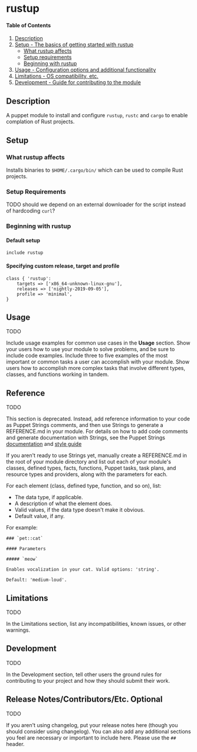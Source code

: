 # rustup

#### Table of Contents

1. [Description](#description)
2. [Setup - The basics of getting started with rustup](#setup)
    * [What rustup affects](#what-rustup-affects)
    * [Setup requirements](#setup-requirements)
    * [Beginning with rustup](#beginning-with-rustup)
3. [Usage - Configuration options and additional functionality](#usage)
4. [Limitations - OS compatibility, etc.](#limitations)
5. [Development - Guide for contributing to the module](#development)

## Description

A puppet module to install and configure `rustup`, `rustc` and `cargo` to enable complation of Rust projects.

## Setup

### What rustup affects

Installs binaries to `$HOME/.cargo/bin/` which can be used to compile Rust projects.

### Setup Requirements

TODO should we depend on an external downloader for the script instead of hardcoding `curl`?

### Beginning with rustup

#### Default setup

```puppet
include rustup
```

#### Specifying custom release, target and profile

```puppet
class { 'rustup':
	targets => ['x86_64-unknown-linux-gnu'],
	releases => ['nightly-2019-09-05'],
	profile => 'minimal',
}
```

## Usage

TODO

Include usage examples for common use cases in the **Usage** section. Show your users how to use your module to solve problems, and be sure to include code examples. Include three to five examples of the most important or common tasks a user can accomplish with your module. Show users how to accomplish more complex tasks that involve different types, classes, and functions working in tandem.

## Reference

TODO

This section is deprecated. Instead, add reference information to your code as Puppet Strings comments, and then use Strings to generate a REFERENCE.md in your module. For details on how to add code comments and generate documentation with Strings, see the Puppet Strings [documentation](https://puppet.com/docs/puppet/latest/puppet_strings.html) and [style guide](https://puppet.com/docs/puppet/latest/puppet_strings_style.html)

If you aren't ready to use Strings yet, manually create a REFERENCE.md in the root of your module directory and list out each of your module's classes, defined types, facts, functions, Puppet tasks, task plans, and resource types and providers, along with the parameters for each.

For each element (class, defined type, function, and so on), list:

  * The data type, if applicable.
  * A description of what the element does.
  * Valid values, if the data type doesn't make it obvious.
  * Default value, if any.

For example:

```
### `pet::cat`

#### Parameters

##### `meow`

Enables vocalization in your cat. Valid options: 'string'.

Default: 'medium-loud'.
```

## Limitations

TODO

In the Limitations section, list any incompatibilities, known issues, or other warnings.

## Development

TODO

In the Development section, tell other users the ground rules for contributing to your project and how they should submit their work.

## Release Notes/Contributors/Etc. **Optional**

TODO

If you aren't using changelog, put your release notes here (though you should consider using changelog). You can also add any additional sections you feel are necessary or important to include here. Please use the `## ` header.
